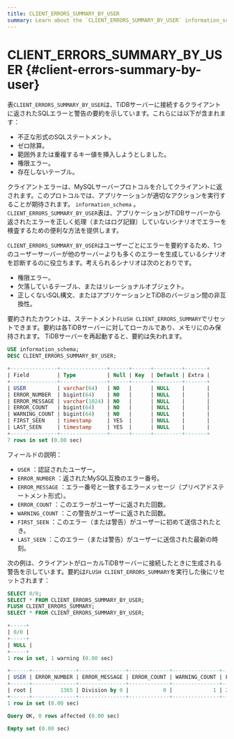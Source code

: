 ```yaml
---
title: CLIENT_ERRORS_SUMMARY_BY_USER
summary: Learn about the `CLIENT_ERRORS_SUMMARY_BY_USER` information_schema table.
---
```


# CLIENT_ERRORS_SUMMARY_BY_USER {#client-errors-summary-by-user}

表`CLIENT_ERRORS_SUMMARY_BY_USER`は、TiDBサーバーに接続するクライアントに返されたSQLエラーと警告の要約を示しています。これらには以下が含まれます：

-   不正な形式のSQLステートメント。
-   ゼロ除算。
-   範囲外または重複するキー値を挿入しようとしました。
-   権限エラー。
-   存在しないテーブル。

クライアントエラーは、MySQLサーバープロトコルを介してクライアントに返されます。このプロトコルでは、アプリケーションが適切なアクションを実行することが期待されます。 `information_schema` 。 `CLIENT_ERRORS_SUMMARY_BY_USER`表は、アプリケーションがTiDBサーバーから返されたエラーを正しく処理（またはログ記録）していないシナリオでエラーを検査するための便利な方法を提供します。

`CLIENT_ERRORS_SUMMARY_BY_USER`はユーザーごとにエラーを要約するため、1つのユーザーサーバーが他のサーバーよりも多くのエラーを生成しているシナリオを診断するのに役立ちます。考えられるシナリオは次のとおりです。

-   権限エラー。
-   欠落しているテーブル、またはリレーショナルオブジェクト。
-   正しくないSQL構文、またはアプリケーションとTiDBのバージョン間の非互換性。

要約されたカウントは、ステートメント`FLUSH CLIENT_ERRORS_SUMMARY`でリセットできます。要約は各TiDBサーバーに対してローカルであり、メモリにのみ保持されます。 TiDBサーバーを再起動すると、要約は失われます。


```sql
USE information_schema;
DESC CLIENT_ERRORS_SUMMARY_BY_USER;
```

```sql
+---------------+---------------+------+------+---------+-------+
| Field         | Type          | Null | Key  | Default | Extra |
+---------------+---------------+------+------+---------+-------+
| USER          | varchar(64)   | NO   |      | NULL    |       |
| ERROR_NUMBER  | bigint(64)    | NO   |      | NULL    |       |
| ERROR_MESSAGE | varchar(1024) | NO   |      | NULL    |       |
| ERROR_COUNT   | bigint(64)    | NO   |      | NULL    |       |
| WARNING_COUNT | bigint(64)    | NO   |      | NULL    |       |
| FIRST_SEEN    | timestamp     | YES  |      | NULL    |       |
| LAST_SEEN     | timestamp     | YES  |      | NULL    |       |
+---------------+---------------+------+------+---------+-------+
7 rows in set (0.00 sec)
```

フィールドの説明：

-   `USER` ：認証されたユーザー。
-   `ERROR_NUMBER` ：返されたMySQL互換のエラー番号。
-   `ERROR_MESSAGE` ：エラー番号と一致するエラーメッセージ（プリペアドステートメント形式）。
-   `ERROR_COUNT` ：このエラーがユーザーに返された回数。
-   `WARNING_COUNT` ：この警告がユーザーに返された回数。
-   `FIRST_SEEN` ：このエラー（または警告）がユーザーに初めて送信されたとき。
-   `LAST_SEEN` ：このエラー（または警告）がユーザーに送信された最新の時刻。

次の例は、クライアントがローカルTiDBサーバーに接続したときに生成される警告を示しています。要約は`FLUSH CLIENT_ERRORS_SUMMARY`を実行した後にリセットされます：


```sql
SELECT 0/0;
SELECT * FROM CLIENT_ERRORS_SUMMARY_BY_USER;
FLUSH CLIENT_ERRORS_SUMMARY;
SELECT * FROM CLIENT_ERRORS_SUMMARY_BY_USER;
```

```sql
+-----+
| 0/0 |
+-----+
| NULL |
+-----+
1 row in set, 1 warning (0.00 sec)

+------+--------------+---------------+-------------+---------------+---------------------+---------------------+
| USER | ERROR_NUMBER | ERROR_MESSAGE | ERROR_COUNT | WARNING_COUNT | FIRST_SEEN          | LAST_SEEN           |
+------+--------------+---------------+-------------+---------------+---------------------+---------------------+
| root |         1365 | Division by 0 |           0 |             1 | 2021-03-18 13:05:36 | 2021-03-18 13:05:36 |
+------+--------------+---------------+-------------+---------------+---------------------+---------------------+
1 row in set (0.00 sec)

Query OK, 0 rows affected (0.00 sec)

Empty set (0.00 sec)
```
